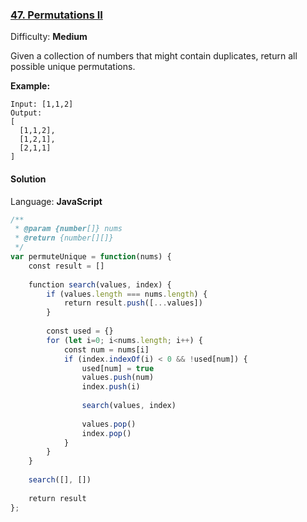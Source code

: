 ### [47\. Permutations II](https://leetcode.com/problems/permutations-ii/)

Difficulty: **Medium**


Given a collection of numbers that might contain duplicates, return all possible unique permutations.

**Example:**

```
Input: [1,1,2]
Output:
[
  [1,1,2],
  [1,2,1],
  [2,1,1]
]
```


#### Solution

Language: **JavaScript**

```javascript
/**
 * @param {number[]} nums
 * @return {number[][]}
 */
var permuteUnique = function(nums) {
    const result = []
    
    function search(values, index) {
        if (values.length === nums.length) {
            return result.push([...values])
        }
        
        const used = {}
        for (let i=0; i<nums.length; i++) {
            const num = nums[i]
            if (index.indexOf(i) < 0 && !used[num]) {
                used[num] = true
                values.push(num)
                index.push(i)
                
                search(values, index)
                
                values.pop()
                index.pop()
            }
        }
    }
    
    search([], [])
    
    return result
};
```